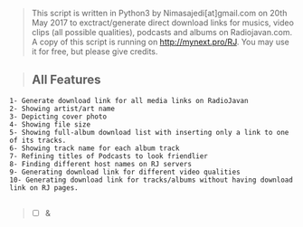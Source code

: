 > This script is written in Python3 by Nimasajedi[at]gmail.com on 20th May 2017 to exctract/generate direct download links for musics, video clips (all possible qualities), podcasts and albums on Radiojavan.com. A copy of this script is running on http://mynext.pro/RJ. You may use it 
for free, but please give credits. 

##

> ## All Features 
```
1- Generate download link for all media links on RadioJavan
2- Showing artist/art name
3- Depicting cover photo
4- Showing file size
5- Showing full-album download list with inserting only a link to one of its tracks.
6- Showing track name for each album track
7- Refining titles of Podcasts to look friendlier
8- Finding different host names on RJ servers
9- Generating download link for different video qualities
10- Generating download link for tracks/albums without having download link on RJ pages.
```

## 
> - [ ]  &amp;
#
###
